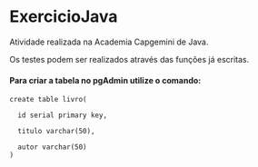 # ExercicioJava
Atividade realizada na Academia Capgemini de Java.

Os testes podem ser realizados através das funções já escritas.

#### Para criar a tabela no pgAdmin utilize o comando: 
    create table livro(

      id serial primary key,

      titulo varchar(50),

      autor varchar(50)
    )
